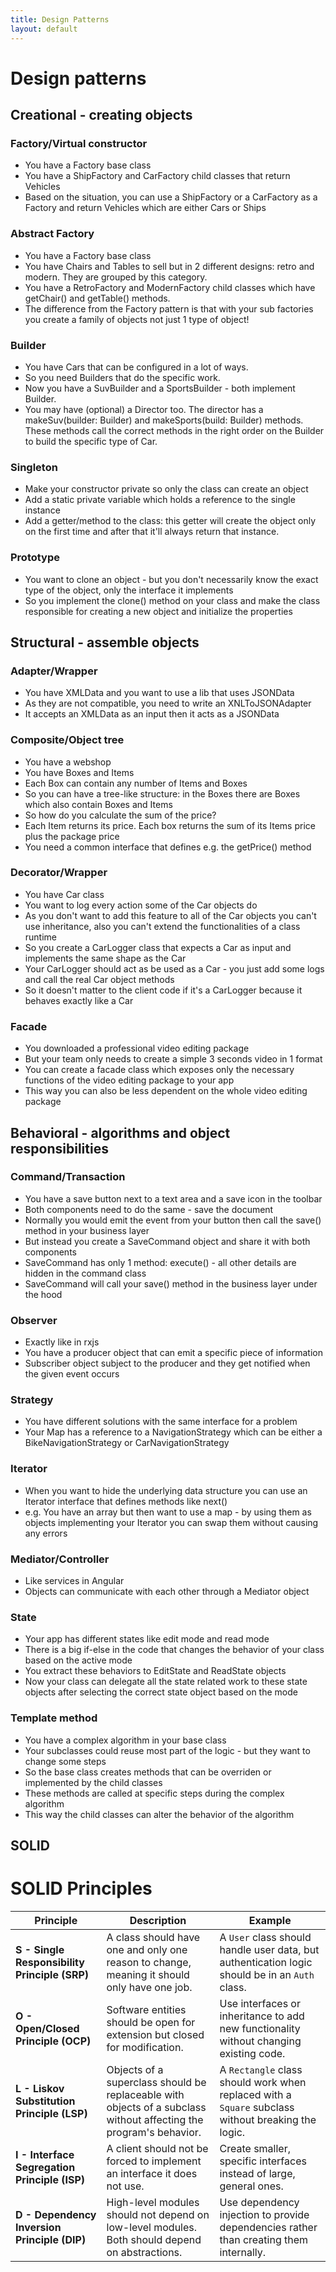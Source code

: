 ```yaml
---
title: Design Patterns
layout: default
---
```


# Design patterns

## Creational - creating objects

### Factory/Virtual constructor

- You have a Factory base class
- You have a ShipFactory and CarFactory child classes that return Vehicles
- Based on the situation, you can use a ShipFactory or a CarFactory as a Factory and return Vehicles which are either Cars or Ships

### Abstract Factory

- You have a Factory base class
- You have Chairs and Tables to sell but in 2 different designs: retro and modern. They are grouped by this category.
- You have a RetroFactory and ModernFactory child classes which have getChair() and getTable() methods.
- The difference from the Factory pattern is that with your sub factories you create a family of objects not just 1 type of object!

### Builder

- You have Cars that can be configured in a lot of ways.
- So you need Builders that do the specific work.
- Now you have a SuvBuilder and a SportsBuilder - both implement Builder.
- You may have (optional) a Director too. The director has a makeSuv(builder: Builder) and makeSports(build: Builder) methods. These methods call the correct methods in the right order on the Builder to build the specific type of Car.

### Singleton

- Make your constructor private so only the class can create an object
- Add a static private variable which holds a reference to the single instance
- Add a getter/method to the class: this getter will create the object only on the first time and after that it'll always return that instance.

### Prototype

- You want to clone an object - but you don't necessarily know the exact type of the object, only the interface it implements
- So you implement the clone() method on your class and make the class responsible for creating a new object and initialize the properties

## Structural - assemble objects

### Adapter/Wrapper

- You have XMLData and you want to use a lib that uses JSONData
- As they are not compatible, you need to write an XNLToJSONAdapter
- It accepts an XMLData as an input then it acts as a JSONData

### Composite/Object tree

- You have a webshop
- You have Boxes and Items
- Each Box can contain any number of Items and Boxes
- So you can have a tree-like structure: in the Boxes there are Boxes which also contain Boxes and Items
- So how do you calculate the sum of the price?
- Each Item returns its price. Each box returns the sum of its Items price plus the package price
- You need a common interface that defines e.g. the getPrice() method

### Decorator/Wrapper

- You have Car class
- You want to log every action some of the Car objects do
- As you don't want to add this feature to all of the Car objects you can't use inheritance, also you can't extend the functionalities of a class runtime
- So you create a CarLogger class that expects a Car as input and implements the same shape as the Car
- Your CarLogger should act as be used as a Car - you just add some logs and call the real Car object methods
- So it doesn't matter to the client code if it's a CarLogger because it behaves exactly like a Car

### Facade

- You downloaded a professional video editing package
- But your team only needs to create a simple 3 seconds video in 1 format
- You can create a facade class which exposes only the necessary functions of the video editing package to your app
- This way you can also be less dependent on the whole video editing package

## Behavioral - algorithms and object responsibilities

### Command/Transaction

- You have a save button next to a text area and a save icon in the toolbar
- Both components need to do the same - save the document
- Normally you would emit the event from your button then call the save() method in your business layer
- But instead you create a SaveCommand object and share it with both components
- SaveCommand has only 1 method: execute() - all other details are hidden in the command class
- SaveCommand will call your save() method in the business layer under the hood

### Observer

- Exactly like in rxjs
- You have a producer object that can emit a specific piece of information
- Subscriber object subject to the producer and they get notified when the given event occurs

### Strategy

- You have different solutions with the same interface for a problem
- Your Map has a reference to a NavigationStrategy which can be either a BikeNavigationStrategy or CarNavigationStrategy

### Iterator

- When you want to hide the underlying data structure you can use an Iterator interface that defines methods like next()
- e.g. You have an array but then want to use a map - by using them as objects implementing your Iterator you can swap them without causing any errors

### Mediator/Controller

- Like services in Angular
- Objects can communicate with each other through a Mediator object

### State

- Your app has different states like edit mode and read mode
- There is a big if-else in the code that changes the behavior of your class based on the active mode
- You extract these behaviors to EditState and ReadState objects
- Now your class can delegate all the state related work to these state objects after selecting the correct state object based on the mode

### Template method

- You have a complex algorithm in your base class
- Your subclasses could reuse most part of the logic - but they want to change some steps
- So the base class creates methods that can be overriden or implemented by the child classes
- These methods are called at specific steps during the complex algorithm
- This way the child classes can alter the behavior of the algorithm

## SOLID

# SOLID Principles

| Principle                                     | Description                                                                                                        | Example                                                                                            |
| --------------------------------------------- | ------------------------------------------------------------------------------------------------------------------ | -------------------------------------------------------------------------------------------------- |
| **S - Single Responsibility Principle (SRP)** | A class should have one and only one reason to change, meaning it should only have one job.                        | A `User` class should handle user data, but authentication logic should be in an `Auth` class.     |
| **O - Open/Closed Principle (OCP)**           | Software entities should be open for extension but closed for modification.                                        | Use interfaces or inheritance to add new functionality without changing existing code.             |
| **L - Liskov Substitution Principle (LSP)**   | Objects of a superclass should be replaceable with objects of a subclass without affecting the program's behavior. | A `Rectangle` class should work when replaced with a `Square` subclass without breaking the logic. |
| **I - Interface Segregation Principle (ISP)** | A client should not be forced to implement an interface it does not use.                                           | Create smaller, specific interfaces instead of large, general ones.                                |
| **D - Dependency Inversion Principle (DIP)**  | High-level modules should not depend on low-level modules. Both should depend on abstractions.                     | Use dependency injection to provide dependencies rather than creating them internally.             |

